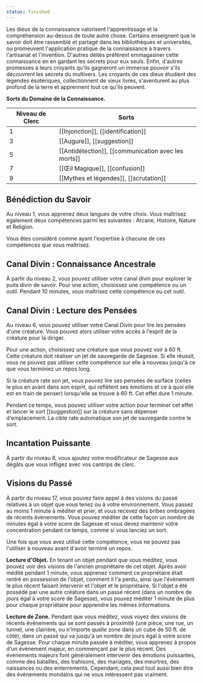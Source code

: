 ```yaml
---
status: finished
---
```

Les dieux de la connaissance valorisent l'apprentissage et la compréhension au-dessus de toute autre chose. Certains enseignent que le savoir doit être rassemblé et partagé dans les bibliothèques et universités, ou promeuvent l'application pratique de la connaissance à travers l'artisanat et l'invention. D'autres déités préfèrent emmagasiner cette connaissance en en gardant les secrets pour eux seuls. Enfin, d'autres promesses à leurs croyants qu'ils gagneront un immense pouvoir s'ils découvrent les secrets du multivers. Les croyants de ces dieux étudient des légendes ésotériques, collectionnent de vieux livres, s'aventurent au plus profond de la terre et apprennent tout ce qu'ils peuvent.

**Sorts du Domaine de la Connaissance.**

| Niveau de Clerc | Sorts                                               |
| --------------- | --------------------------------------------------- |
| 1               | [[Injonction]], [[identification]]                  |
| 3               | [[Augure]], [[suggestion]]                          |
| 5               | [[Antidétection]], [[communication avec les morts]] |
| 7               | [[Œil Magique]], [[confusion]]                      |
| 9               | [[Mythes et légendes]], [[scrutation]]              |
## Bénédiction du Savoir

Au niveau 1, vous apprenez deux langues de votre choix. Vous maîtrisez également deux compétences parmi les suivantes : Arcane, Histoire, Nature et Religion.

Vous êtes considéré comme ayant l'expertise à chacune de ces compétences que vous maîtrisez.

## Canal Divin : Connaissance Ancestrale

À partir du niveau 2, vous pouvez utiliser votre canal divin pour explorer le puits divin de savoir. Pour une action, choisissez une compétence ou un outil. Pendant 10 minutes, vous maîtrisez cette compétence ou cet outil.

## Canal Divin : Lecture des Pensées

Au niveau 6, vous pouvez utiliser votre Canal Divin pour lire les pensées d'une créature. Vous pouvez alors utiliser votre accès à l'esprit de la créature pour la diriger.

Pour une action, choisissez une créature que vous pouvez voir à 60 ft. Cette créature doit réaliser un jet de sauvegarde de Sagesse. Si elle réussit, vous ne pouvez pas utiliser cette compétence sur elle à nouveau jusqu'à ce que vous terminiez un repos long.

Si la créature rate son jet, vous pouvez lire ses pensées de surface (celles le plus en avant dans son esprit, qui reflètent ses émotions et ce à quoi elle est en train de penser) lorsqu'elle se trouve à 60 ft. Cet effet dure 1 minute.

Pendant ce temps, vous pouvez utiliser votre action pour terminer cet effet et lancer le sort [[suggestion]] sur la créature sans dépenser d'emplacement. La cible rate automatique son jet de sauvegarde contre le sort.

## Incantation Puissante

À partir du niveau 8, vous ajoutez votre modificateur de Sagesse aux dégâts que vous infligez avec vos cantrips de clerc.

## Visions du Passé

À partir du niveau 17, vous pouvez faire appel à des visions du passé relatives à un objet que vous tenez ou à votre environnement. Vous passez au moins 1 minute à méditer et prier, et vous recevez des bribes ombragées de récents évènements. Vous pouvez méditer de cette façon un nombre de minutes égal à votre score de Sagesse et vous devez maintenir votre concentration pendant ce temps, comme si vous lanciez un sort.

Une fois que vous avez utilisé cette compétence, vous ne pouvez pas l'utiliser à nouveau avant d'avoir terminé un repos.

**Lecture d'Objet.** En tenant un objet pendant que vous méditez, vous pouvez voir des visions de l'ancien propriétaire de cet objet. Après avoir médité pendant 1 minute, vous apprenez comment ce propriétaire était rentré en possession de l'objet, comment il l'a perdu, ainsi que l'évènement le plus récent faisant intervenir et l'objet et le propriétaire. Si l'objet a été possédé par une autre créature dans un passé récent (dans un nombre de jours égal à votre score de Sagesse), vous pouvez méditer 1 minute de plus pour chaque propriétaire pour apprendre les mêmes informations.

**Lecture de Zone.** Pendant que vous méditez, vous voyez des visions de récents évènements qui se sont passés à proximité (une pièce, une rue, un tunnel, une clairière, ou n'importe quelle zone dans un cube de 50 ft. de côté), dans un passé qui va jusqu'à un nombre de jours égal à votre score de Sagesse. Pour chaque minute passée à méditer, vous apprenez à propos d'un évènement majeur, en commençant par le plus récent. Des évènements majeurs font généralement intervenir des émotions puissantes, comme des batailles, des trahisons, des mariages, des meurtres, des naissances ou des enterrements. Cependant, cela peut tout aussi bien être des évènements mondains qui ne vous intéressent pas vraiment. 